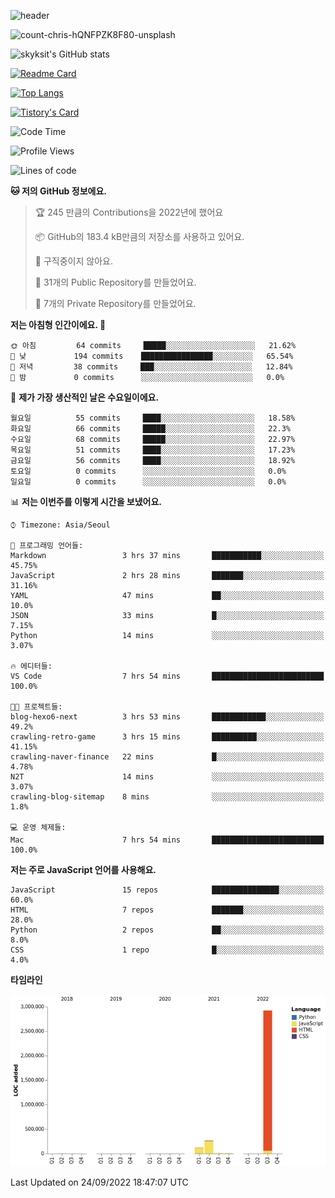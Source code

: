 <!-- Header -->
![header](https://capsule-render.vercel.app/api?type=waving&color=auto&text=Hi%20there👋&textBg=true&animation=twinkling&fontSize=40)

<!-- title image -->
![count-chris-hQNFPZK8F80-unsplash](https://user-images.githubusercontent.com/20593462/186829883-69329c21-f07c-49b2-a545-bfd851b7c943.jpg)

<!-- github stats -->
![skyksit's GitHub stats](https://github-readme-stats.vercel.app/api?username=skyksit&show_icons=true&theme=radical)

[![Readme Card](https://github-readme-stats.vercel.app/api/pin/?username=skyksit&repo=react-native-todo-app-tdd&theme=radical)](https://github.com/skyksit/react-native-todo-app-tdd)

[![Top Langs](https://github-readme-stats.vercel.app/api/top-langs/?username=skyksit&layout=compact&theme=radical)](https://github.com/skyksit/)

[![Tistory's Card](https://github-readme-tistory-card.vercel.app/api/badge?name=skyksit&theme=kakao)](https://github.com/skyksit/)

<!--START_SECTION:waka-->
![Code Time](http://img.shields.io/badge/Code%20Time-38%20hrs%2030%20mins-blue)

![Profile Views](http://img.shields.io/badge/Profile%20Views-3-blue)

![Lines of code](https://img.shields.io/badge/%EC%A0%80%EB%8A%94%20%EC%97%AC%ED%83%9C%EA%B9%8C%EC%A7%80%20-3%20Million%20%EC%A4%84%EC%9D%98%20%EC%BD%94%EB%93%9C%EB%A5%BC%20%EC%9E%91%EC%84%B1%ED%96%88%EC%96%B4%EC%9A%94.-blue)

**🐱 저의 GitHub 정보에요.** 

> 🏆 245 만큼의 Contributions을 2022년에 했어요
 > 
> 📦 GitHub의 183.4 kB만큼의 저장소를 사용하고 있어요. 
 > 
> 🚫 구직중이지 않아요.
 > 
> 📜 31개의 Public Repository를 만들었어요. 
 > 
> 🔑 7개의 Private Repository를 만들었어요.  
 > 
**저는 아침형 인간이에요. 🐤** 

```text
🌞 아침         64 commits     █████░░░░░░░░░░░░░░░░░░░░   21.62% 
🌆 낮　         194 commits    ████████████████░░░░░░░░░   65.54% 
🌃 저녁         38 commits     ███░░░░░░░░░░░░░░░░░░░░░░   12.84% 
🌙 밤　         0 commits      ░░░░░░░░░░░░░░░░░░░░░░░░░   0.0%

```
📅 **제가 가장 생산적인 날은 수요일이에요.** 

```text
월요일          55 commits     ████░░░░░░░░░░░░░░░░░░░░░   18.58% 
화요일          66 commits     █████░░░░░░░░░░░░░░░░░░░░   22.3% 
수요일          68 commits     █████░░░░░░░░░░░░░░░░░░░░   22.97% 
목요일          51 commits     ████░░░░░░░░░░░░░░░░░░░░░   17.23% 
금요일          56 commits     ████░░░░░░░░░░░░░░░░░░░░░   18.92% 
토요일          0 commits      ░░░░░░░░░░░░░░░░░░░░░░░░░   0.0% 
일요일          0 commits      ░░░░░░░░░░░░░░░░░░░░░░░░░   0.0%

```


📊 **저는 이번주를 이렇게 시간을 보냈어요.** 

```text
⌚︎ Timezone: Asia/Seoul

💬 프로그래밍 언어들: 
Markdown                 3 hrs 37 mins       ███████████░░░░░░░░░░░░░░   45.75% 
JavaScript               2 hrs 28 mins       ███████░░░░░░░░░░░░░░░░░░   31.16% 
YAML                     47 mins             ██░░░░░░░░░░░░░░░░░░░░░░░   10.0% 
JSON                     33 mins             █░░░░░░░░░░░░░░░░░░░░░░░░   7.15% 
Python                   14 mins             ░░░░░░░░░░░░░░░░░░░░░░░░░   3.07%

🔥 에디터들: 
VS Code                  7 hrs 54 mins       █████████████████████████   100.0%

🐱‍💻 프로젝트들: 
blog-hexo6-next          3 hrs 53 mins       ████████████░░░░░░░░░░░░░   49.2% 
crawling-retro-game      3 hrs 15 mins       ██████████░░░░░░░░░░░░░░░   41.15% 
crawling-naver-finance   22 mins             █░░░░░░░░░░░░░░░░░░░░░░░░   4.78% 
N2T                      14 mins             ░░░░░░░░░░░░░░░░░░░░░░░░░   3.07% 
crawling-blog-sitemap    8 mins              ░░░░░░░░░░░░░░░░░░░░░░░░░   1.8%

💻 운영 체제들: 
Mac                      7 hrs 54 mins       █████████████████████████   100.0%

```

**저는 주로 JavaScript 언어를 사용해요.** 

```text
JavaScript               15 repos            ███████████████░░░░░░░░░░   60.0% 
HTML                     7 repos             ███████░░░░░░░░░░░░░░░░░░   28.0% 
Python                   2 repos             ██░░░░░░░░░░░░░░░░░░░░░░░   8.0% 
CSS                      1 repo              █░░░░░░░░░░░░░░░░░░░░░░░░   4.0%

```


**타임라인**

![Chart not found](https://raw.githubusercontent.com/skyksit/skyksit/main/charts/bar_graph.png) 


 Last Updated on 24/09/2022 18:47:07 UTC
<!--END_SECTION:waka-->

<!--
**skyksit/skyksit** is a ✨ _special_ ✨ repository because its `README.md` (this file) appears on your GitHub profile.

Here are some ideas to get you started:

- 🔭 I’m currently working on ...
- 🌱 I’m currently learning ...
- 👯 I’m looking to collaborate on ...
- 🤔 I’m looking for help with ...
- 💬 Ask me about ...
- 📫 How to reach me: ...
- 😄 Pronouns: ...
- ⚡ Fun fact: ...
-->
